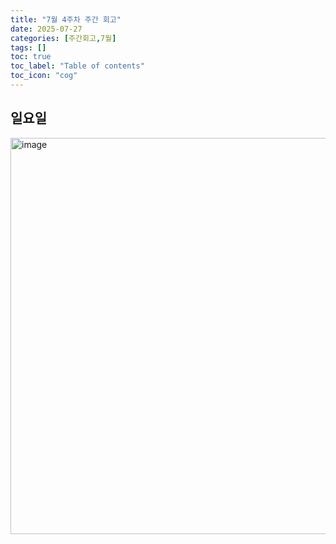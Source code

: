 ```yaml
---
title: "7월 4주차 주간 회고"
date: 2025-07-27
categories: [주간회고,7월]
tags: []
toc: true
toc_label: "Table of contents"
toc_icon: "cog"
---
```


## 일요일
<img width="814" height="634" alt="image" src="https://github.com/user-attachments/assets/520b4fcf-333f-4157-ba69-ac0baef8eb9b" />

